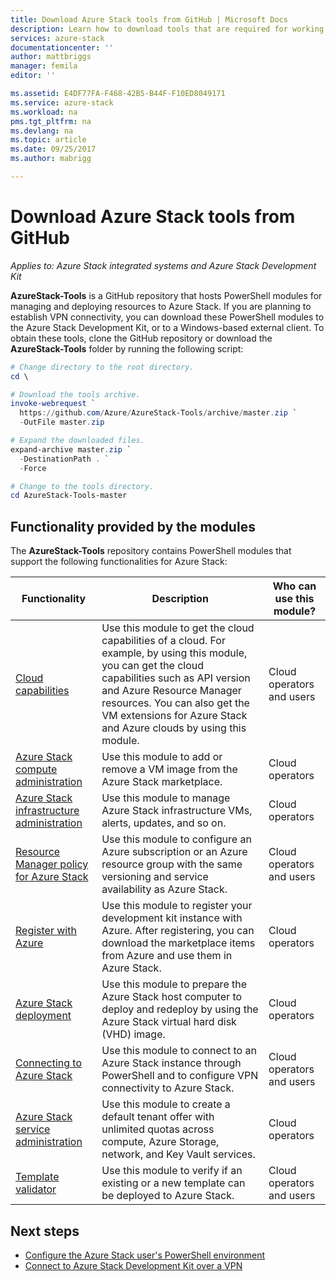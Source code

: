 ```yaml
---
title: Download Azure Stack tools from GitHub | Microsoft Docs
description: Learn how to download tools that are required for working with Azure Stack.
services: azure-stack
documentationcenter: ''
author: mattbriggs
manager: femila
editor: ''

ms.assetid: E4DF77FA-F468-42B5-B44F-F10ED8049171
ms.service: azure-stack
ms.workload: na
pms.tgt_pltfrm: na
ms.devlang: na
ms.topic: article
ms.date: 09/25/2017
ms.author: mabrigg

---
```


# Download Azure Stack tools from GitHub

*Applies to: Azure Stack integrated systems and Azure Stack Development Kit*

**AzureStack-Tools** is a GitHub repository that hosts PowerShell modules for managing and deploying resources to Azure Stack. If you are planning to establish VPN connectivity, you can download these PowerShell modules to the Azure Stack Development Kit, or to a Windows-based external client. To obtain these tools, clone the GitHub repository or download the **AzureStack-Tools** folder by running the following script:

```PowerShell
# Change directory to the root directory. 
cd \

# Download the tools archive.
invoke-webrequest `
  https://github.com/Azure/AzureStack-Tools/archive/master.zip `
  -OutFile master.zip

# Expand the downloaded files.
expand-archive master.zip `
  -DestinationPath . `
  -Force

# Change to the tools directory.
cd AzureStack-Tools-master
```

## Functionality provided by the modules

The **AzureStack-Tools** repository contains PowerShell modules that support the following functionalities for Azure Stack:  

| Functionality | Description | Who can use this module? |
| --- | --- | --- |
| [Cloud capabilities](user/azure-stack-validate-templates.md) | Use this module to get the cloud capabilities of a cloud. For example, by using this module, you can get the cloud capabilities such as API version and Azure Resource Manager resources. You can also get the VM extensions for Azure Stack and Azure clouds by using this module. | Cloud operators and users |
| [Azure Stack compute administration](azure-stack-add-vm-image.md) | Use this module to add or remove a VM image from the Azure Stack marketplace. | Cloud operators |
| [Azure Stack infrastructure administration](https://github.com/Azure/AzureStack-Tools/blob/master/Infrastructure/README.md) | Use this module to manage Azure Stack infrastructure VMs, alerts, updates, and so on. |  Cloud operators|
| [Resource Manager policy for Azure Stack](user/azure-stack-policy-module.md) | Use this module to configure an Azure subscription or an Azure resource group with the same versioning and service availability as Azure Stack. | Cloud operators and users |
| [Register with Azure](azure-stack-register.md) | Use this module to register your development kit instance with Azure. After registering, you can download the marketplace items from Azure and use them in Azure Stack. | Cloud operators |
| [Azure Stack deployment](azure-stack-run-powershell-script.md) | Use this module to prepare the Azure Stack host computer to deploy and redeploy by using the Azure Stack virtual hard disk (VHD) image. | Cloud operators|
| [Connecting to Azure Stack](azure-stack-connect-powershell.md) | Use this module to connect to an Azure Stack instance through PowerShell and to configure VPN connectivity to Azure Stack. | Cloud operators and users |
| [Azure Stack service administration](azure-stack-create-offer.md) | Use this module to create a default tenant offer with unlimited quotas across compute, Azure Storage, network, and Key Vault services.   | Cloud operators|
| [Template validator](user/azure-stack-validate-templates.md) | Use this module to verify if an existing or a new template can be deployed to Azure Stack. | Cloud operators and users|


## Next steps
* [Configure the Azure Stack user's PowerShell environment](user/azure-stack-powershell-configure-user.md)   
* [Connect to Azure Stack Development Kit over a VPN](azure-stack-connect-azure-stack.md)  
